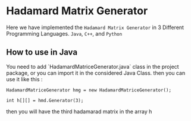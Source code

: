 <h1>Hadamard Matrix Generator</h1>

Here we have implemented the `Hadamard Matrix Generator` in 3 Different Programming Languages. `Java`, `C++`, and `Python`

<h2>How to use in Java</h2>
You need to add `HadamardMatriceGenerator.java` class in the project package, or you can import it in the considered Java Class.
then you can use it like this :

`HadamardMatriceGenerator hmg = new HadamardMatriceGenerator();`

`int h[][] = hmd.Generator(3);`

then you will have the third hadamarad matrix in the array h
